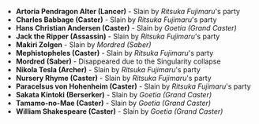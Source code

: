 - **Artoria Pendragon Alter (Lancer)** - Slain by _Ritsuka Fujimaru_'s party
- **Charles Babbage (Caster)** - Slain by _Ritsuka Fujimaru_'s party
- **Hans Christian Andersen (Caster)** - Slain by _Goetia (Grand Caster)_
- **Jack the Ripper (Assassin)** - Slain by _Ritsuka Fujimaru_'s party
- **Makiri Zolgen** - Slain by _Mordred (Saber)_
- **Mephistopheles (Caster)** - Slain by _Ritsuka Fujimaru_'s party
- **Mordred (Saber)** - Disappeared due to the Singularity collapse
- **Nikola Tesla (Archer)** - Slain by _Ritsuka Fujimaru_'s party
- **Nursery Rhyme (Caster)** - Slain by _Ritsuka Fujimaru_'s party
- **Paracelsus von Hohenheim (Caster)** - Slain by _Ritsuka Fujimaru_'s party
- **Sakata Kintoki (Berserker)** - Slain by _Goetia (Grand Caster)_
- **Tamamo-no-Mae (Caster)** - Slain by _Goetia (Grand Caster)_
- **William Shakespeare (Caster)** - Slain by _Goetia (Grand Caster)_